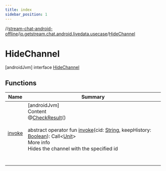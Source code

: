 ```yaml
---
title: index
sidebar_position: 1
---
```

//[stream-chat-android-offline](../../../index.md)/[io.getstream.chat.android.livedata.usecase](../index.md)/[HideChannel](index.md)



# HideChannel  
 [androidJvm] interface [HideChannel](index.md)   


## Functions  
  
|  Name |  Summary | 
|---|---|
| <a name="io.getstream.chat.android.livedata.usecase/HideChannel/invoke/#kotlin.String#kotlin.Boolean/PointingToDeclaration/"></a>[invoke](invoke.md)| <a name="io.getstream.chat.android.livedata.usecase/HideChannel/invoke/#kotlin.String#kotlin.Boolean/PointingToDeclaration/"></a>[androidJvm]  <br/>Content  <br/>@[CheckResult](https://developer.android.com/reference/kotlin/androidx/annotation/CheckResult.html)()  <br/>  <br/>abstract operator fun [invoke](invoke.md)(cid: [String](https://kotlinlang.org/api/latest/jvm/stdlib/kotlin/-string/index.html), keepHistory: [Boolean](https://kotlinlang.org/api/latest/jvm/stdlib/kotlin/-boolean/index.html)): Call&lt;[Unit](https://kotlinlang.org/api/latest/jvm/stdlib/kotlin/-unit/index.html)&gt;  <br/>More info  <br/>Hides the channel with the specified id  <br/><br/><br/>|

